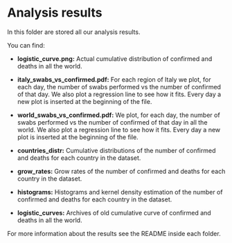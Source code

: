 # Analysis results

In this folder are stored all our analysis results. 

You can find:
- **logistic_curve.png:** Actual cumulative distribution of confirmed and
deaths in all the world.

- **italy_swabs_vs_confirmed.pdf:** For each region of Italy we plot, for each day,
the number of swabs performed vs the number of confirmed of that day. We also
plot a regression line to see how it fits. Every day a new plot is inserted at the
beginning of the file.

- **world_swabs_vs_confirmed.pdf:** We plot, for each day, the number of swabs
performed vs the number of confirmed of that day in all the world. We also
plot a regression line to see how it fits. Every day a new plot is inserted at the
beginning of the file.

- **countries_distr:** Cumulative distributions of the number of confirmed
and deaths for each country in the dataset.

- **grow_rates:** Grow rates of the number of confirmed and deaths
for each country in the dataset.

- **histograms:** Histograms and kernel density estimation of the number
of confirmed and deaths for each country in the dataset.

- **logistic_curves:** Archives of old cumulative curve of confirmed
and deaths in all the world.

For more information about the results see the README inside each folder.
